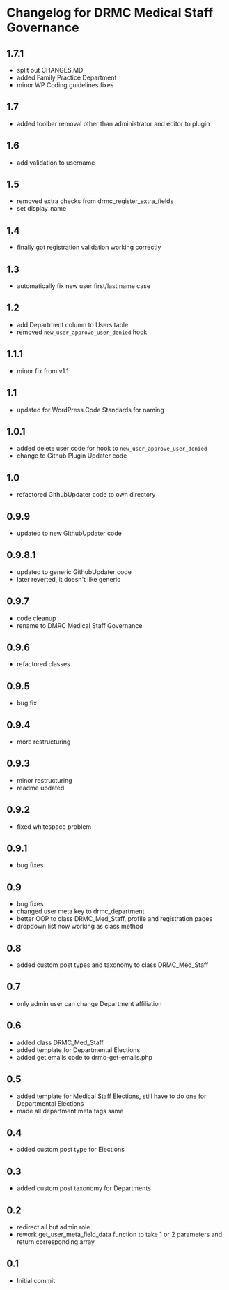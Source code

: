 # Changelog for DRMC Medical Staff Governance

## 1.7.1

* split out CHANGES.MD
* added Family Practice Department
* minor WP Coding guidelines fixes

## 1.7

* added toolbar removal other than administrator and editor to plugin

## 1.6

* add validation to username

## 1.5

* removed extra checks from drmc\_register\_extra_fields
* set display\_name

## 1.4

* finally got registration validation working correctly

## 1.3

* automatically fix new user first/last name case

## 1.2

* add Department column to Users table
* removed `new_user_approve_user_denied` hook

## 1.1.1

* minor fix from v1.1

## 1.1

* updated for WordPress Code Standards for naming

## 1.0.1

* added delete user code for hook to `new_user_approve_user_denied`
* change to Github Plugin Updater code

## 1.0

* refactored GithubUpdater code to own directory

## 0.9.9

* updated to new GithubUpdater code

## 0.9.8.1

* updated to generic GithubUpdater code
* later reverted, it doesn't like generic

## 0.9.7

* code cleanup
* rename to DMRC Medical Staff Governance

## 0.9.6

* refactored classes

## 0.9.5

* bug fix

## 0.9.4

* more restructuring

## 0.9.3

* minor restructuring
* readme updated

## 0.9.2

* fixed whitespace problem

## 0.9.1

* bug fixes

## 0.9

* bug fixes
* changed user meta key to drmc\_department
* better OOP to class DRMC\_Med_Staff, profile and registration pages
* dropdown list now working as class method

## 0.8

* added custom post types and taxonomy to class DRMC\_Med_Staff

## 0.7

* only admin user can change Department affiliation

## 0.6

* added class DRMC\_Med_Staff
* added template for Departmental Elections
* added get emails code to drmc-get-emails.php

## 0.5

* added template for Medical Staff Elections, still have to do one for Departmental Elections
* made all department meta tags same

## 0.4

* added custom post type for Elections

## 0.3

* added custom post taxonomy for Departments

## 0.2

* redirect all but admin role
* rework get_user_meta_field_data function to take 1 or 2 parameters and return corresponding array

## 0.1

* Initial commit
